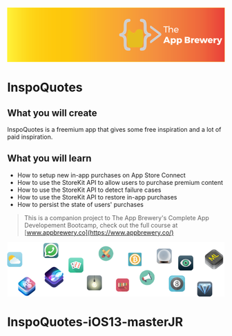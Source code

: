 ![App Brewery Banner](Documentation/AppBreweryBanner.png)

# InspoQuotes


## What you will create

InspoQuotes is a freemium app that gives some free inspiration and a lot of paid inspiration.  

## What you will learn

* How to setup new in-app purchases on App Store Connect
* How to use the StoreKit API to allow users to purchase premium content
* How to use the StoreKit API to detect failure cases
* How to use the StoreKit API to restore in-app purchases
* How to persist the state of users' purchases



>This is a companion project to The App Brewery's Complete App Developement Bootcamp, check out the full course at [www.appbrewery.co](https://www.appbrewery.co/)

![End Banner](Documentation/readme-end-banner.png)

# InspoQuotes-iOS13-masterJR
